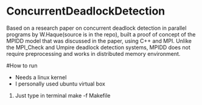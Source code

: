 # ConcurrentDeadlockDetection
Based on a research paper on concurrent deadlock detection in parallel programs by W.Haque(source is in the repo), built a proof of concept of the MPIDD model that was discussed in the paper, using C++ and MPI.
Unlike the MPI_Check and Umpire deadlock detection systems, MPIDD does not require preprocessing and works in distributed memory environment.

#How to run
- Needs a linux kernel
- I personally used ubuntu virtual box

1. Just type in terminal make -f Makefile

